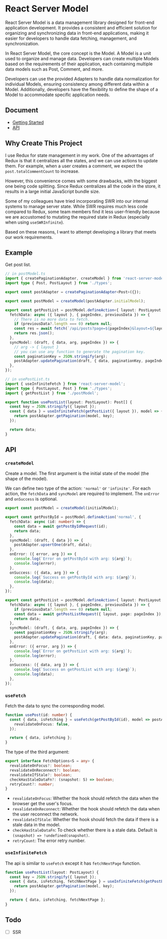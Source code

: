 # React Server Model

React Server Model is a data management library designed for front-end application development. It provides a consistent and efficient solution for organizing and synchronizing data in front-end applications, making it easier for developers to handle data fetching, management, and synchronization.

In React Server Model, the core concept is the Model. A Model is a unit used to organize and manage data. Developers can create multiple Models based on the requirements of their application, each containing multiple data models such as Post, Comment, and more.

Developers can use the provided Adapters to handle data normalization for individual Models, ensuring consistency among different data within a Model. Additionally, developers have the flexibility to define the shape of a Model to accommodate specific application needs.

## Document

- [Getting Started](/docs/getting-started.md)
- [API](/docs/api.md)

## Why Create This Project

I use Redux for state management in my work. One of the advantages of Redux is that it centralizes all the states, and we can use actions to update them. For example, when a user creates a comment, we expect the `post.totalCommentCount` to increase.

However, this convenience comes with some drawbacks, with the biggest one being code splitting. Since Redux centralizes all the code in the store, it results in a large initial JavaScript bundle size.

Some of my colleagues have tried incorporating SWR into our internal systems to manage server state. While SWR requires much less code compared to Redux, some team members find it less user-friendly because we are accustomed to mutating the required state in Redux (especially when using `useSWRInfinite`).

Based on these reasons, I want to attempt developing a library that meets our work requirements.

## Example

Get post list.

```ts
// in postModel.ts
import { createPaginationAdapter, createModel } from 'react-server-model';
import type { Post, PostLayout } from './types';

export const postAdapter = createPaginationAdapter<Post>({});

export const postModel = createModel(postAdapter.initialModel);

export const getPostList = postModel.defineAction<{ layout: PostLayout }, Post[]>('infinite', {
  fetchData: async ({ layout }, { pageIndex, previousData }) => {
    // There is no more data to fetch.
    if (previousData?.length === 0) return null;
    const res = await fetch(`/api/posts?page=${pageIndex}&layout=${layout}`);
    return res.json();
  },
  syncModel: (draft, { data, arg, pageIndex }) => {
    // arg -> { layout }
    // you can use any function to generate the pagination key.
    const paginationKey = JSON.stringify(arg);
    postAdapter.updatePagination(draft, { data, paginationKey, pageIndex });
  },
});

// in usePostList.ts
import { useInfiniteFetch } from 'react-server-model';
import type { PostLayout, Post } from './types';
import { getPostList } from './postModel';

export function usePostList(layout: PostLayout): Post[] {
  const key = JSON.stringify({ layout });
  const { data } = useInfiniteFetch(getPostList({ layout }), model => {
    return postAdapter.getPagination(model, key);
  });

  return data;
}
```

## API

### `createModel`

Create a model. The first argument is the initial state of the model (the shape of the model).

We can define two type of the action: `'normal'` or `'infinite'`. For each action, the `fetchData` and `syncModel` are required to implement. The `onError` and `onSuccess` is optional.

```ts
export const postModel = createModel(initialModel);

export const getPostById = postModel.defineAction('normal', {
  fetchData: async (id: number) => {
    const data = await getPostByIdRequest(id);
    return data;
  },
  syncModel: (draft, { data }) => {
    postAdapter.upsertOne(draft, data);
  },
  onError: ({ error, arg }) => {
    console.log(`Error on getPostById with arg: ${arg}`);
    console.log(error);
  },
  onSuccess: ({ data, arg }) => {
    console.log(`Success on getPostById with arg: ${arg}`);
    console.log(data);
  },
});

export const getPostList = postModel.defineAction<{ layout: PostLayout }, Post[]>('infinite', {
  fetchData: async ({ layout }, { pageIndex, previousData }) => {
    if (previousData?.length === 0) return null;
    const data = await getPostListRequest({ layout, page: pageIndex });
    return data;
  },
  syncModel: (draft, { data, arg, pageIndex }) => {
    const paginationKey = JSON.stringify(arg);
    postAdapter.updatePagination(draft, { data: data, paginationKey, pageIndex });
  },
  onError: ({ error, arg }) => {
    console.log(`Error on getPostList with arg: ${arg}`);
    console.log(error);
  },
  onSuccess: ({ data, arg }) => {
    console.log(`Success on getPostList with arg: ${arg}`);
    console.log(data);
  },
});
```

### `useFetch`

Fetch the data to sync the corresponding model.

```ts
function usePost(id: number) {
  const { data, isFetching } = useFetch(getPostById(id), model => postAdapter.readOne(model, id), {
    revalidateOnFocus: false,
  });

  return { data, isFetching };
}
```

The type of the third argument:

```ts
export interface FetchOptions<S = any> {
  revalidateOnFocus?: boolean;
  revalidateOnReconnect?: boolean;
  revalidateIfStale?: boolean;
  checkHasStaleDataFn?: (snapshot: S) => boolean;
  retryCount?: number;
}
```

- `revalidateOnFocus`: Whether the hook should refetch the data when the browser get the user's focus.
- `revalidateOnReconnect`: Whether the hook should refetch the data when the user reconnect the network.
- `revalidateIfStale`: Whether the hook should fetch the data if there is a stale data in the model.
- `checkHasStaleDataFn`: To check whether there is a stale data. Default is `(snapshot) => !undefined(snapshot)`.
- `retryCount`: The error retry number.

### `useInfiniteFetch`

The api is similar to `useFetch` except it has `fetchNextPage` function.

```ts
function usePostList(layout: PostLayout) {
  const key = JSON.stringify({ layout });
  const { data, isFetching, fetchNextPage } = useInfiniteFetch(getPostList({ layout }), model => {
    return postAdapter.getPagination(model, key);
  });

  return { data, isFetching, fetchNextPage };
}
```

## Todo

- [ ] SSR
